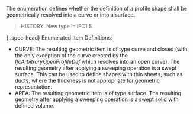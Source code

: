 ﻿The enumeration defines whether the definition of a profile shape shall be geometrically resolved into a curve or into a surface.

> HISTORY&nbsp; New type in IFC1.5.

{ .spec-head}
Enumerated Item Definitions:

* CURVE: The resulting geometric item is of type curve and closed (with the only exception of the curve created by the _IfcArbitraryOpenProfileDef_ which resolves into an open curve). The resulting geometry after applying a sweeping operation is a swept surface. This can be used to define shapes with thin sheets, such as ducts, where the thickness is not appropriate for geometric representation.
* AREA: The resulting geometric item is of type surface. The resulting geometry after applying a sweeping operation is a swept solid with defined volume.